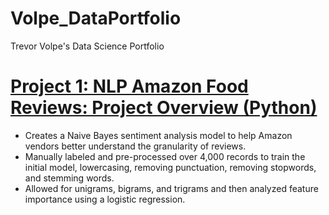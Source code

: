 # Volpe_DataPortfolio
Trevor Volpe's Data Science Portfolio

# [Project 1: NLP Amazon Food Reviews: Project Overview (Python)](https://github.com/tvolps/Volpe_NLP_Amazon)
* Creates a Naive Bayes sentiment analysis model to help Amazon vendors better understand the granularity of reviews. 
* Manually labeled and pre-processed over 4,000 records to train the initial model, lowercasing, removing punctuation, removing stopwords, and stemming words. 
* Allowed for unigrams, bigrams, and trigrams and then analyzed feature importance using a logistic regression.
